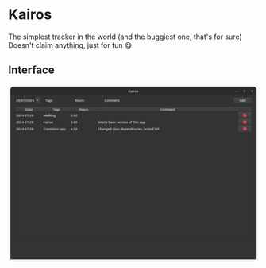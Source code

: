 # Kairos
The simplest tracker in the world (and the buggiest one, that's for sure)  
Doesn't claim anything, just for fun 😋  

## Interface

<img src="doc/img.png" alt="board" style="width:720px;"/>

